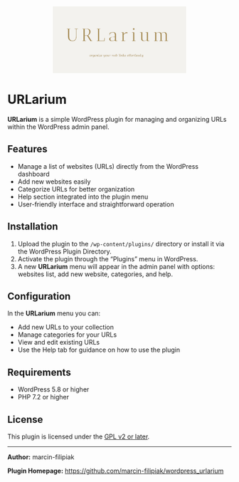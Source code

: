 <p align="center">
  <img src="urlarium.jpg" alt="LocalPoint logo" width="300"/>
</p>

# URLarium

**URLarium** is a simple WordPress plugin for managing and organizing URLs within the WordPress admin panel.

## Features

* Manage a list of websites (URLs) directly from the WordPress dashboard
* Add new websites easily
* Categorize URLs for better organization
* Help section integrated into the plugin menu
* User-friendly interface and straightforward operation

## Installation

1. Upload the plugin to the `/wp-content/plugins/` directory or install it via the WordPress Plugin Directory.
2. Activate the plugin through the “Plugins” menu in WordPress.
3. A new **URLarium** menu will appear in the admin panel with options: websites list, add new website, categories, and help.

## Configuration

In the **URLarium** menu you can:

* Add new URLs to your collection
* Manage categories for your URLs
* View and edit existing URLs
* Use the Help tab for guidance on how to use the plugin

## Requirements

* WordPress 5.8 or higher
* PHP 7.2 or higher

## License

This plugin is licensed under the [GPL v2 or later](https://www.gnu.org/licenses/gpl-2.0.html).

---

**Author:** marcin-filipiak

**Plugin Homepage:** https://github.com/marcin-filipiak/wordpress_urlarium

